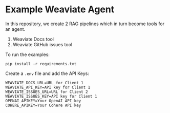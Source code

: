 # Example Weaviate Agent

In this repository, we create 2 RAG pipelines which in turn become tools for an agent.

1. Weaviate Docs tool
2. Weaviate GitHub issues tool

To run the examples:

```
pip install -r requirements.txt
```
Create a `.env` file and add the API Keys:
```
WEAVIATE_DOCS_URL=URL for Client 1
WEAVIATE_API_KEY=API key for Client 1
WEAVIATE_ISSUES_URL=URL for Client 2
WEAVIATE_ISSUES_KEY=API key for Client 1
OPENAI_APIKEY=Your OpenAI API key
COHERE_APIKEY=Your Cohere API key
```